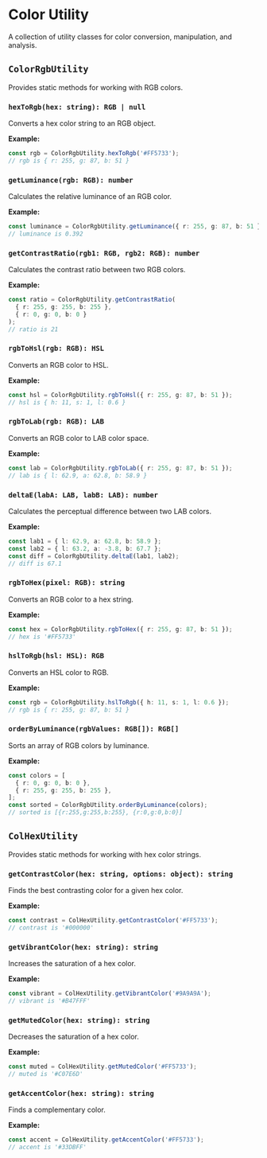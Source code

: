 # Color Utility

A collection of utility classes for color conversion, manipulation, and analysis.

## `ColorRgbUtility`

Provides static methods for working with RGB colors.

### `hexToRgb(hex: string): RGB | null`

Converts a hex color string to an RGB object.

**Example:**

```typescript
const rgb = ColorRgbUtility.hexToRgb('#FF5733');
// rgb is { r: 255, g: 87, b: 51 }
```

### `getLuminance(rgb: RGB): number`

Calculates the relative luminance of an RGB color.

**Example:**

```typescript
const luminance = ColorRgbUtility.getLuminance({ r: 255, g: 87, b: 51 });
// luminance is 0.392
```

### `getContrastRatio(rgb1: RGB, rgb2: RGB): number`

Calculates the contrast ratio between two RGB colors.

**Example:**

```typescript
const ratio = ColorRgbUtility.getContrastRatio(
  { r: 255, g: 255, b: 255 },
  { r: 0, g: 0, b: 0 }
);
// ratio is 21
```

### `rgbToHsl(rgb: RGB): HSL`

Converts an RGB color to HSL.

**Example:**

```typescript
const hsl = ColorRgbUtility.rgbToHsl({ r: 255, g: 87, b: 51 });
// hsl is { h: 11, s: 1, l: 0.6 }
```

### `rgbToLab(rgb: RGB): LAB`

Converts an RGB color to LAB color space.

**Example:**

```typescript
const lab = ColorRgbUtility.rgbToLab({ r: 255, g: 87, b: 51 });
// lab is { l: 62.9, a: 62.8, b: 58.9 }
```

### `deltaE(labA: LAB, labB: LAB): number`

Calculates the perceptual difference between two LAB colors.

**Example:**

```typescript
const lab1 = { l: 62.9, a: 62.8, b: 58.9 };
const lab2 = { l: 63.2, a: -3.8, b: 67.7 };
const diff = ColorRgbUtility.deltaE(lab1, lab2);
// diff is 67.1
```

### `rgbToHex(pixel: RGB): string`

Converts an RGB color to a hex string.

**Example:**

```typescript
const hex = ColorRgbUtility.rgbToHex({ r: 255, g: 87, b: 51 });
// hex is '#FF5733'
```

### `hslToRgb(hsl: HSL): RGB`

Converts an HSL color to RGB.

**Example:**

```typescript
const rgb = ColorRgbUtility.hslToRgb({ h: 11, s: 1, l: 0.6 });
// rgb is { r: 255, g: 87, b: 51 }
```

### `orderByLuminance(rgbValues: RGB[]): RGB[]`

Sorts an array of RGB colors by luminance.

**Example:**

```typescript
const colors = [
  { r: 0, g: 0, b: 0 },
  { r: 255, g: 255, b: 255 },
];
const sorted = ColorRgbUtility.orderByLuminance(colors);
// sorted is [{r:255,g:255,b:255}, {r:0,g:0,b:0}]
```

## `ColHexUtility`

Provides static methods for working with hex color strings.

### `getContrastColor(hex: string, options: object): string`

Finds the best contrasting color for a given hex color.

**Example:**

```typescript
const contrast = ColHexUtility.getContrastColor('#FF5733');
// contrast is '#000000'
```

### `getVibrantColor(hex: string): string`

Increases the saturation of a hex color.

**Example:**

```typescript
const vibrant = ColHexUtility.getVibrantColor('#9A9A9A');
// vibrant is '#B47FFF'
```

### `getMutedColor(hex: string): string`

Decreases the saturation of a hex color.

**Example:**

```typescript
const muted = ColHexUtility.getMutedColor('#FF5733');
// muted is '#C07E6D'
```

### `getAccentColor(hex: string): string`

Finds a complementary color.

**Example:**

```typescript
const accent = ColHexUtility.getAccentColor('#FF5733');
// accent is '#33DBFF'
```
